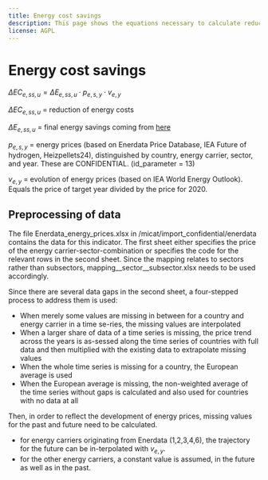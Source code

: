 ```yaml
---
title: Energy cost savings
description: This page shows the equations necessary to calculate reduced costs of energy thanks to final energy savings.
license: AGPL
---
```


<!--
© 2024 Fraunhofer-Gesellschaft e.V., München

SPDX-License-Identifier: AGPL-3.0-or-later
-->

Energy cost savings
===


$\Delta EC_{e, ss, u} = \Delta E_{e, ss, u} \cdot p_{e, s, y} \cdot v_{e, y}$

$\Delta EC_{e, ss, u}$ = reduction of energy costs

$\Delta E_{e, ss, u}$ = final energy savings coming from [here](./PEC_FEC_savings.md)

$p_{e, s, y}$ = energy prices (based on Enerdata Price Database, IEA Future of hydrogen, Heizpellets24), distinguished by country, energy carrier, sector, and year. These are CONFIDENTIAL.  (id_parameter = 13)

$v_{e, y}$ = evolution of energy prices (based on IEA World Energy Outlook). Equals the price of target year divided by the price for 2020.

Preprocessing of data
-

The file Enerdata_energy_prices.xlsx in /micat/import_confidential/enerdata contains the data for this indicator. The first sheet either specifies the price of the energy carrier-sector-combination or specifies the code for the relevant rows in the second sheet. Since the mapping relates to sectors rather than subsectors, mapping__sector__subsector.xlsx needs to be used accordingly.

Since there are several data gaps in the second sheet, a four-stepped process to address them is used:
- When merely some values are missing in between for a country and energy carrier in a time se-ries, the missing values are interpolated
- When a larger share of data of a time series is missing, the price trend across the years is as-sessed along the time series of countries with full data and then multiplied with the existing data to extrapolate missing values
- When the whole time series is missing for a country, the European average is used
- When the European average is missing, the non-weighted average of the time series without gaps is calculated and also used for countries with no data at all

Then, in order to reflect the development of energy prices, missing values for the past and future need to be calculated. 

- for energy carriers originating from Enerdata (1,2,3,4,6), the trajectory for the future can be in-terpolated with $v_{e, y}$.
- for the other energy carriers, a constant value is assumed, in the future as well as in the past.